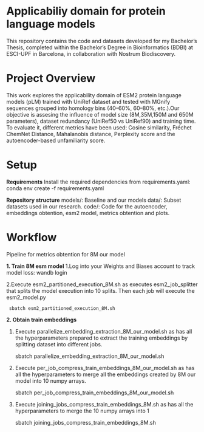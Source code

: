 # Applicabiliy domain for protein language models
This repository contains the code and datasets developed for my Bachelor’s Thesis, completed within the Bachelor’s Degree in Bioinformatics (BDBI) at ESCI-UPF in Barcelona, in collaboration with Nostrum Biodiscovery.


# Project Overview
This work explores the applicability domain of ESM2 protein language models (pLM) trained with UniRef dataset and tested with MGnify sequences grouped into homology bins (40–60%, 60–80%, etc.).Our objective is assesing the influence of model size (8M,35M,150M and 650M parameters), dataset redundancy (UniRef50 vs UniRef90) and training time. To evaluate it, different metrics have been used: Cosine similarity, Fréchet ChemNet Distance, Mahalanobis distance, Perplexity score and the autoencoder-based unfamiliarity score.

# Setup

**Requirements**
Install the required dependencies from requirements.yaml:
conda env create -f requirements.yaml

**Repository structure**
models/: Baseline and our models
data/: Subset datasets used in our research.
code/: Code for the autoencoder, embeddings obtention, esm2 model, metrics obtention and plots.

# Workflow

Pipeline for metrics obtention for 8M our model

**1. Train 8M esm model**
   1.Log into your Weights and Biases account to track model loss:
     wandb login <your-API-key>

   2.Execute esm2_partitioned_execution_8M.sh as executes esm2_job_splitter that splits the model execution into 10        splits. Then each job will execute the esm2_model.py

     sbatch esm2_partitioned_execution_8M.sh

**2. Obtain train embeddings**

  1. Execute parallelize_embedding_extraction_8M_our_model.sh as has all the hyperparameters prepared to extract the       training embeddings by splitting dataset into different jobs.

     sbatch parallelize_embedding_extraction_8M_our_model.sh

  2. Execute per_job_compress_train_embeddings_8M_our_model.sh as has all the hyperparameters to merge all the             embeddings created by 8M our model into 10 numpy arrays.

     sbatch per_job_compress_train_embeddings_8M_our_model.sh

  3. Execute joining_jobs_compress_train_embeddings_8M.sh as has all the hyperparameters to merge the 10 numpy arrays      into 1

     sbatch joining_jobs_compress_train_embeddings_8M.sh
     
